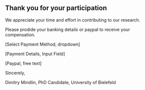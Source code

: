 ## Thank you for your participation

We appreciate your time and effort in contributing to our research.

Please prodide your banking details or paypal to receive your compensation.

[Select Payment Method, dropdown]

[Payment Details, Input Field]

[Paypal, free text]

Sincerely,

Dimitry Mindlin, PhD Candidate, University of Bielefeld